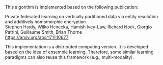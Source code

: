 This algorithm is implemented based on the following publication:


Private federated learning on vertically partitioned data via entity resolution and additively homomorphic encryption \
Stephen Hardy, Wilko Henecka, Hamish Ivey-Law, Richard Nock, Giorgio Patrini, Guillaume Smith, Brian Thorne \
https://arxiv.org/abs/1711.10677

This implementation is a distributed computing version. It is developed based on the idea of ensemble learning.
Therefore, some similar learning paradigms can also reuse this framework (e.g., multi-modality).